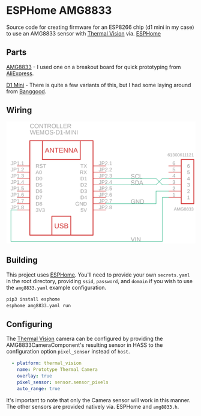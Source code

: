 # ESPHome AMG8833

Source code for creating firmware for an ESP8266 chip (d1 mini in my case) to use an AMG8833 sensor with [Thermal Vision](https://github.com/TheRealWaldo/thermal) via. [ESPHome](https://esphome.io)

## Parts

[AMG8833](https://industry.panasonic.eu/components/sensors/industrial-sensors/grid-eye/amg88xx-high-performance-type/amg8833-amg8833) - I used one on a breakout board for quick prototyping from [AliExpress](https://www.aliexpress.com/item/1005001585288156.html?spm=a2g0s.9042311.0.0.27424c4dmuBfsJ).

[D1 Mini](https://www.wemos.cc/en/latest/d1/d1_mini.html) - There is quite a few variants of this, but I had some laying around from [Banggood](https://www.banggood.com/Geekcreit-D1-Mini-V3_0_0-WIFI-Internet-Of-Things-Development-Board-Based-ESP8266-4MB-MicroPython-Nodemcu-p-1264245.html?cur_warehouse=CN&ID=522225).

## Wiring

![Schematic](schematic.png)

## Building

This project uses [ESPHome](https://esphome.io).  You'll need to provide your own `secrets.yaml` in the root directory, providing `ssid`, `password`, and `domain` if you wish to use the `amg8833.yaml` example configuration.

```bash
pip3 install esphome
esphome amg8833.yaml run
```

## Configuring

The [Thermal Vision](https://github.com/TheRealWaldo/thermal) camera can be configured by providing the AMG8833CameraComponent's resulting sensor in HASS to the configuration option `pixel_sensor` instead of `host`.

```yaml
  - platform: thermal_vision
    name: Prototype Thermal Camera
    overlay: true
    pixel_sensor: sensor.sensor_pixels
    auto_range: true
```

It's important to note that only the Camera sensor will work in this manner.  The other sensors are provided natively via. ESPHome and `amg8833.h`.

